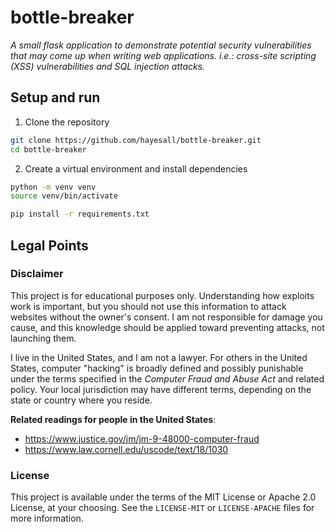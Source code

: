 # bottle-breaker

*A small flask application to demonstrate potential security vulnerabilities that may come up when writing web applications. i.e.: cross-site scripting (XSS) vulnerabilities and SQL injection attacks.*

## Setup and run

1. Clone the repository

```bash
git clone https://github.com/hayesall/bottle-breaker.git
cd bottle-breaker
```

2. Create a virtual environment and install dependencies

```bash
python -m venv venv
source venv/bin/activate

pip install -r requirements.txt
```

## Legal Points

### Disclaimer

This project is for educational purposes only. Understanding how exploits work is important, but you should not use this information to attack websites without the owner's consent. I am not responsible for damage you cause, and this knowledge should be applied toward preventing attacks, not launching them.

I live in the United States, and I am not a lawyer. For others in the United States, computer "hacking" is broadly defined and possibly punishable under the terms specified in the *Computer Fraud and Abuse Act* and related policy. Your local jurisdiction may have different terms, depending on the state or country where you reside.

**Related readings for people in the United States**:

- https://www.justice.gov/jm/jm-9-48000-computer-fraud
- https://www.law.cornell.edu/uscode/text/18/1030

### License

This project is available under the terms of the MIT License or Apache 2.0 License, at your choosing. See the `LICENSE-MIT` or `LICENSE-APACHE` files for more information.
